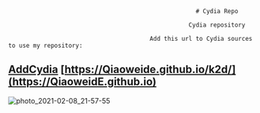                                                          # Cydia Repo

                                                       Cydia repository

                                            Add this url to Cydia sources to use my repository:
                                                       

## [AddCydia](cydia://url/https://cydia.saurik.com/api/share#?source=https://QiaoweidE.github.io/k2d/) [https://Qiaoweide.github.io/k2d/](https://QiaoweidE.github.io)



![photo_2021-02-08_21-57-55](https://user-images.githubusercontent.com/54195182/107292864-1afb0400-6a9d-11eb-85ee-1b567df01c9a.jpg)


